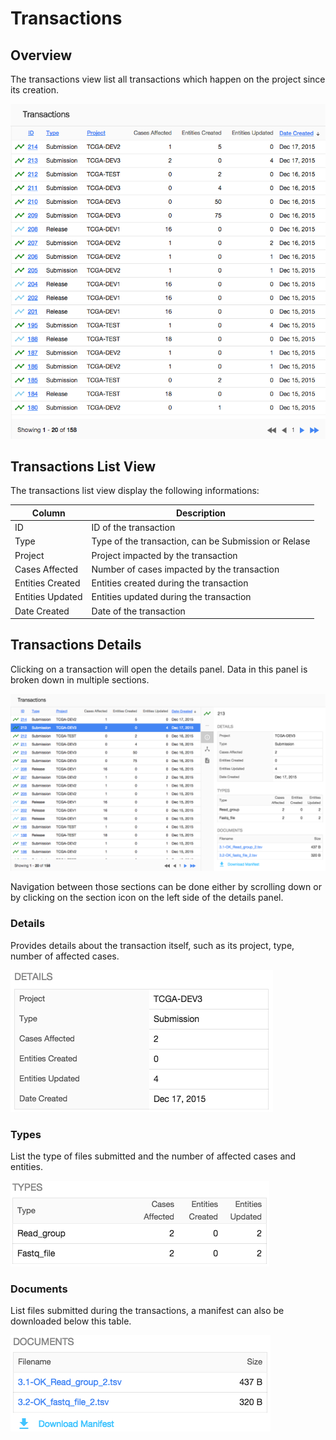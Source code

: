 # Transactions

## Overview

The transactions view list all transactions which happen on the project since its creation.

[![GDC Submission Transactions](images/GDC_Submission_Transactions.png)](images/GDC_Submission_Transactions.png "Click to see the full image.")

## Transactions List View

The transactions list view display the following informations:

|Column|Description|
| --- | --- |
| ID | ID of the transaction |
| Type | Type of the transaction, can be Submission or Relase|
| Project | Project impacted by the transaction |
| Cases Affected | Number of cases impacted by the transaction |
| Entities Created | Entities created during the transaction |
| Entities Updated | Entities updated during the transaction |
| Date Created | Date of the transaction |

## Transactions Details

Clicking on a transaction will open the details panel. Data in this panel is broken down in multiple sections.

[![GDC Submission Transactions](images/GDC_Submission_Transactions_Details.png)](images/GDC_Submission_Transactions_Details.png "Click to see the full image.")

Navigation between those sections can be done either by scrolling down or by clicking on the section icon on the left side of the details panel.

### Details

Provides details about the transaction itself, such as its project, type, number of affected cases.

[![GDC Submission Transactions Details](images/GDC_Submission_Transactions_Details_Details.png)](images/GDC_Submission_Transactions_Details.png "Click to see the full image.")

### Types

List the type of files submitted and the number of affected cases and entities.

[![GDC Submission Transactions Types](images/GDC_Submission_Transactions_Details_Types.png)](images/GDC_Submission_Transactions_Details_Types.png "Click to see the full image.")

### Documents

List files submitted during the transactions, a manifest can also be downloaded below this table.

[![GDC Submission Transactions Documents](images/GDC_Submission_Transactions_Details_Documents.png)](images/GDC_Submission_Transactions_Details_Documents.png "Click to see the full image.")
